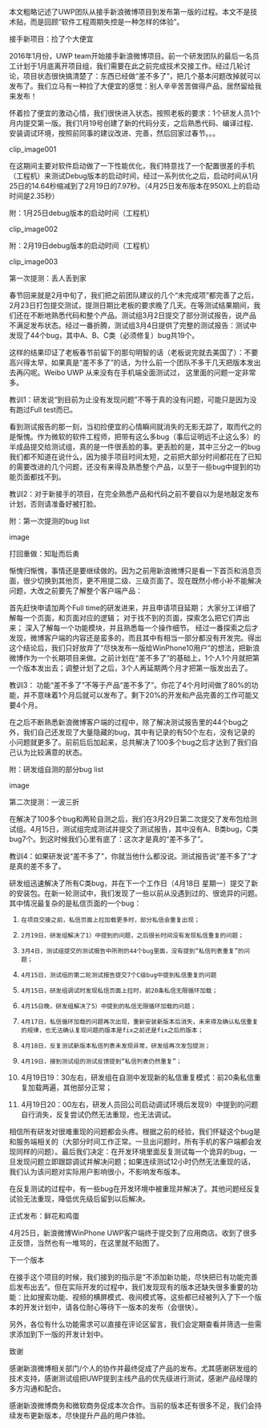 

本文粗略记述了UWP团队从接手新浪微博项目到发布第一版的过程。本文不是技术贴，而是回顾“软件工程周期失控是一种怎样的体验”。

接手新项目：捡了个大便宜

2016年1月份，UWP team开始接手新浪微博项目。前一个研发团队的最后一名员工计划于1月底离开项目组，我们需要在此之前完成技术交接工作。经过几轮讨论，项目状态很快搞清楚了：东西已经做“差不多了”，把几个基本问题改掉就可以发布了。我们立马有一种捡了大便宜的感觉：别人辛辛苦苦做得产品，居然留给我来发布！

怀着捡了便宜的激动心情，我们很快进入状态。按照老板的要求：1个研发人员1个月内提交第一版。我们1月19号创建了新的代码分支，之后熟悉代码、编译过程、安装调试环境，按照前同事的建议改进、完善，然后回家过春节。。。

clip_image001

在这期间主要对软件启动做了一下性能优化，我们特意找了一个配置很差的手机（工程机）来测试Debug版本的启动时间，经过一系列优化之后，启动时间从1月25日的14.64秒缩减到了2月19日的7.97秒。（4月25日发布版本在950XL上的启动时间是2.35秒）

附：1月25日debug版本的启动时间（工程机）

clip_image002



附：2月19日debug版本的启动时间（工程机）

clip_image003

第一次提测：丢人丢到家

春节回来就是2月中旬了，我们把之前团队建议的几个“未完成项”都完善了之后，2月23日打包提交测试，提测日期比老板的要求晚了几天。在等测试结果期间，我们还在不断地熟悉代码和整个产品。测试组3月2日提交了部分测试报告，说产品不满足发布状态。经过一番折腾，测试组3月4日提供了完整的测试报告：测试中发现了44个bug，其中A、B、C类（必须修复）bug共19个。

这样的结果印证了老板春节前留下的那句明智的话（老板说完就去美国了）：不要高兴得太早，如果真是“差不多了”的话，为什么前一个团队不多干几天把版本发出去再闪呢。Weibo UWP 从来没有在手机端全面测试过， 这里面的问题一定非常多。

教训1：研发说“到目前为止没有发现问题”不等于真的没有问题，可能只是因为没有跑过Full test而已。

看到测试报告的那一刻，当初捡便宜的心情瞬间就消失的无影无踪了，取而代之的是惭愧。作为微软的软件工程师，把带有这么多bug（事后证明远不止这么多）的半成品提交给测试组，真的是一件很丢脸的事。更丢脸的是，其中三分之一的bug我们都不知道在说什么，因为接手项目时间太短，之前把大部分时间都花在了已知的需要改进的几个问题，还没有来得及熟悉整个产品，以至于一些bug中提到的功能页面都找不到。

教训2：对于新接手的项目，在完全熟悉产品和代码之前不要自以为是地敲定发布计划，否则请准备好被打脸。

附：第一次提测的bug list

image

打回重做：知耻而后勇

惭愧归惭愧，事情还是要继续做的。因为之前用新浪微博只是看一下首页和消息页面，很少切换到其他页，更不用提二级、三级页面了。现在既然小修小补不能解决问题，大改之前要先了解整个客户端产品：

首先赶快申请加两个Full time的研发进来，并且申请项目延期；
大家分工详细了解每一个页面，和页面对应的逻辑；
对于找不到的页面，探索怎么把它们弄出来；
深入了解每一个功能模块，并且熟悉每一个操作细节。
经过一番探索之后才发现，微博客户端的内容还是蛮多的，而且其中有相当一部分都没有开发完。得出这个结论后，我们只好放弃了“尽快发布一版给WinPhone10用户”的想法，把新浪微博作为一个长期项目来做。之前计划在“差不多了”的基础上，1个人1个月就把第一个版本发出去；调整计划了之后，3个人再延期两个月才把第一版发出去了。

教训3： 功能“差不多了”不等于产品“差不多了”。你花了4个月时间做了80%的功能，并不意味着1个月后就可以发布了。剩下20%的开发和产品完善的工作可能又要4个月。

在之后不断熟悉新浪微博客户端的过程中，除了解决测试报告里的44个bug之外，我们自己还发现了大量隐藏的bug，其中有记录的有50个左右，没有记录的小问题就更多了。前前后后加起来，总共解决了100多个bug之后才达到了我们自己认为比较满意的状态。

附：研发组自测的部分bug list

image

第二次提测：一波三折

在解决了100多个bug和两轮自测之后，我们在3月29日第二次提交了发布包给测试组。4月15日，测试组完成测试并提交了测试报告，其中没有A、B类bug，C类bug7个。到这时候我们心里有底了：这次才是真的“差不多了”。

教训4：如果研发说“差不多了”，你就当他什么都没说。测试报告说“差不多了”才是真的差不多了。

研发组迅速解决了所有C类bug，并在下一个工作日（4月18日 星期一）提交了新的安装包。在新一轮测试中，我们发现了一些以前从没遇到过的、很诡异的问题。其中情况最复杂的是私信页面的一个bug：

1)     在项目交接之前，私信页面上拉加载更多时，部分私信会重复出现；

2)     2月19日，研发组解决了1）中提到的问题，之后很长时间没有发现私信重复的问题；

3)     3月4日，测试组提交的测试报告中所附的44个bug里面，没有提到“私信列表重复”的问题；

4)     4月15日，测试组的第二轮测试报告提交7个C级bug中提到私信重复的问题

5)     4月15日，研发组调试时发现私信页面上拉时，前20条私信无限循环加载；

6)     4月15日晚，研发组解决了5）中提到的私信无限循环加载的问题；

7)     4月17日，私信循环加载的问题再次出现，重新安装新版本后消失，未来得及确认私信重复的规律，也无法确认复现问题的版本是fix之前还是fix之后的版本；

8)     4月18日，反复测试新版本私信列表未发现异常，研发组再次发包提测；

9)     4月19日，接到测试组的测试反馈提到“私信列表仍然重复”；

10)  4月19日19：30左右，研发组在自测中发现新的私信重复模式：前20条私信重复加载两遍，其他部分正常；

11)  4月19日20：00左右，研发人员回公司启动调试环境后发现9）中提到的问题自行消失，反复尝试仍然无法重现，也无法调试。

相信所有研发对很难重现的问题都会头疼。根据之前的经验，我们怀疑这个bug是和服务端相关的（大部分时间工作正常。一旦出问题时，所有手机的客户端都会发现同样的问题）。最后我们决定：在开发环境里面反复测试每一个诡异的bug，一旦发现问题立即跟踪调试并解决问题；如果连续测试12小时仍然无法重现的话，我们认为该问题对实际用户影响很小，不影响发布版本。

在反复测试的过程中，有一些bug在开发环境中被重现并解决了。其他问题经反复试验无法重现，降低优先级后留到以后解决。

正式发布：鲜花和鸡蛋

4月25日，新浪微博WinPhone UWP客户端终于提交到了应用商店。收到了很多正反馈，当然也有一堆骂的，在这里就不贴图了。

下一个版本

在接手这个项目的时候，我们接到的指示是“不添加新功能，尽快把已有功能完善后发布出去”。但在实际开发的过程中，我们发现现有的版本还缺失很多重要的功能：比如搜索功能、视频的横屏模式、夜间模式等。这些都已经被列入了下一个版本的开发计划中，请各位耐心等待下一版本的发布（会很快）。

另外，各位有什么功能需求可以直接在评论区留言，我们会定期查看并筛选一些需求添加到下一版的开发计划中。

致谢

感谢新浪微博相关部门/个人的协作并最终促成了产品的发布。尤其感谢研发组的技术支持，感谢测试组把UWP提到主线产品的优先级进行测试，感谢产品经理的多方沟通和配合。

感谢新浪微博商务和微软商务促成本次合作。当前的版本还有很多不足，我们会持续发布更新版本，尽快提升产品的用户体验。